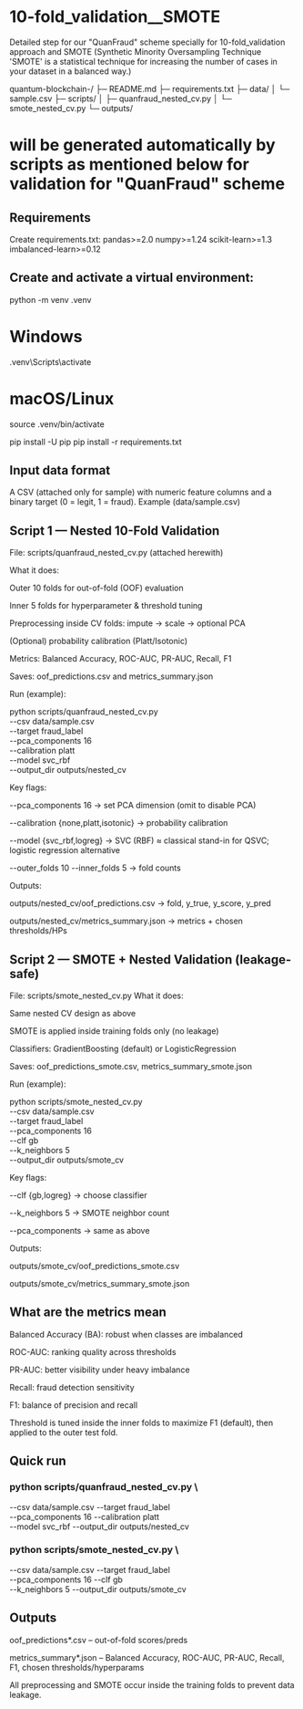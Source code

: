 # 10-fold_validation__SMOTE
Detailed step for our "QuanFraud" scheme specially for 10-fold_validation approach and SMOTE (Synthetic Minority Oversampling Technique 'SMOTE' is a statistical technique for increasing the number of cases in your dataset in a balanced way.)

quantum-blockchain-/
├─ README.md
├─ requirements.txt
├─ data/
│  └─ sample.csv
├─ scripts/
│  ├─ quanfraud_nested_cv.py
│  └─ smote_nested_cv.py
└─ outputs/               

# will be generated automatically by scripts as mentioned below for validation for "QuanFraud" scheme 

## Requirements

Create requirements.txt:
pandas>=2.0
numpy>=1.24
scikit-learn>=1.3
imbalanced-learn>=0.12

## Create and activate a virtual environment:

python -m venv .venv
# Windows
.venv\Scripts\activate
# macOS/Linux
source .venv/bin/activate

pip install -U pip
pip install -r requirements.txt

## Input data format

A CSV (attached only for sample) with numeric feature columns and a binary target (0 = legit, 1 = fraud). Example (data/sample.csv)

## Script 1 — Nested 10-Fold Validation
File: scripts/quanfraud_nested_cv.py (attached herewith)

What it does:

Outer 10 folds for out-of-fold (OOF) evaluation

Inner 5 folds for hyperparameter & threshold tuning

Preprocessing inside CV folds: impute → scale → optional PCA

(Optional) probability calibration (Platt/Isotonic)

Metrics: Balanced Accuracy, ROC-AUC, PR-AUC, Recall, F1

Saves: oof_predictions.csv and metrics_summary.json

Run (example):

python scripts/quanfraud_nested_cv.py \
  --csv data/sample.csv \
  --target fraud_label \
  --pca_components 16 \
  --calibration platt \
  --model svc_rbf \
  --output_dir outputs/nested_cv


Key flags:

--pca_components 16 → set PCA dimension (omit to disable PCA)

--calibration {none,platt,isotonic} → probability calibration

--model {svc_rbf,logreg} → SVC (RBF) ≈ classical stand-in for QSVC; logistic regression alternative

--outer_folds 10 --inner_folds 5 → fold counts

Outputs:

outputs/nested_cv/oof_predictions.csv → fold, y_true, y_score, y_pred

outputs/nested_cv/metrics_summary.json → metrics + chosen thresholds/HPs

## Script 2 — SMOTE + Nested Validation (leakage-safe)

File: scripts/smote_nested_cv.py
What it does:

Same nested CV design as above

SMOTE is applied inside training folds only (no leakage)

Classifiers: GradientBoosting (default) or LogisticRegression

Saves: oof_predictions_smote.csv, metrics_summary_smote.json

Run (example):

python scripts/smote_nested_cv.py \
  --csv data/sample.csv \
  --target fraud_label \
  --pca_components 16 \
  --clf gb \
  --k_neighbors 5 \
  --output_dir outputs/smote_cv


Key flags:

--clf {gb,logreg} → choose classifier

--k_neighbors 5 → SMOTE neighbor count

--pca_components → same as above

Outputs:

outputs/smote_cv/oof_predictions_smote.csv

outputs/smote_cv/metrics_summary_smote.json

## What are the metrics mean

Balanced Accuracy (BA): robust when classes are imbalanced

ROC-AUC: ranking quality across thresholds

PR-AUC: better visibility under heavy imbalance

Recall: fraud detection sensitivity

F1: balance of precision and recall

Threshold is tuned inside the inner folds to maximize F1 (default), then applied to the outer test fold.

## Quick run
### python scripts/quanfraud_nested_cv.py \
  --csv data/sample.csv --target fraud_label \
  --pca_components 16 --calibration platt \
  --model svc_rbf --output_dir outputs/nested_cv

### python scripts/smote_nested_cv.py \
  --csv data/sample.csv --target fraud_label \
  --pca_components 16 --clf gb \
  --k_neighbors 5 --output_dir outputs/smote_cv

## Outputs

oof_predictions*.csv – out-of-fold scores/preds

metrics_summary*.json – Balanced Accuracy, ROC-AUC, PR-AUC, Recall, F1, chosen thresholds/hyperparams

All preprocessing and SMOTE occur inside the training folds to prevent data leakage.
